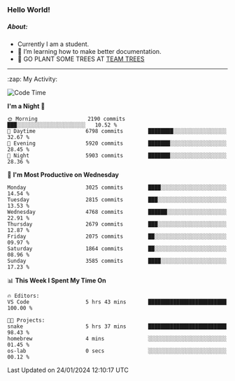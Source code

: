 ### Hello World!

##### About:
- Currently I am a student.
- 🌱 I’m learning how to make better documentation.
- 🌱 GO PLANT SOME TREES AT [TEAM TREES](https://teamtrees.org/)

---
  <summary>:zap: My Activity:</summary>
  
<!--START_SECTION:waka-->
![Code Time](http://img.shields.io/badge/Code%20Time-1%2C274%20hrs%2011%20mins-blue)

**I'm a Night 🦉** 

```text
🌞 Morning                2190 commits        ███░░░░░░░░░░░░░░░░░░░░░░   10.52 % 
🌆 Daytime                6798 commits        ████████░░░░░░░░░░░░░░░░░   32.67 % 
🌃 Evening                5920 commits        ███████░░░░░░░░░░░░░░░░░░   28.45 % 
🌙 Night                  5903 commits        ███████░░░░░░░░░░░░░░░░░░   28.36 % 
```
📅 **I'm Most Productive on Wednesday** 

```text
Monday                   3025 commits        ████░░░░░░░░░░░░░░░░░░░░░   14.54 % 
Tuesday                  2815 commits        ███░░░░░░░░░░░░░░░░░░░░░░   13.53 % 
Wednesday                4768 commits        ██████░░░░░░░░░░░░░░░░░░░   22.91 % 
Thursday                 2679 commits        ███░░░░░░░░░░░░░░░░░░░░░░   12.87 % 
Friday                   2075 commits        ██░░░░░░░░░░░░░░░░░░░░░░░   09.97 % 
Saturday                 1864 commits        ██░░░░░░░░░░░░░░░░░░░░░░░   08.96 % 
Sunday                   3585 commits        ████░░░░░░░░░░░░░░░░░░░░░   17.23 % 
```


📊 **This Week I Spent My Time On** 

```text
🔥 Editors: 
VS Code                  5 hrs 43 mins       █████████████████████████   100.00 % 

🐱‍💻 Projects: 
snake                    5 hrs 37 mins       █████████████████████████   98.43 % 
homebrew                 4 mins              ░░░░░░░░░░░░░░░░░░░░░░░░░   01.45 % 
os-lab                   0 secs              ░░░░░░░░░░░░░░░░░░░░░░░░░   00.12 % 
```


 Last Updated on 24/01/2024 12:10:17 UTC
<!--END_SECTION:waka-->
